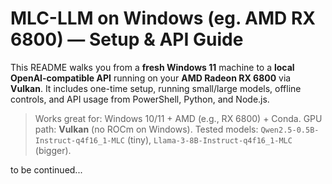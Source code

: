 # MLC-LLM on Windows (eg. AMD RX 6800) — Setup & API Guide

This README walks you from a **fresh Windows 11** machine to a **local OpenAI-compatible API** running on your **AMD Radeon RX 6800** via **Vulkan**. It includes one-time setup, running small/large models, offline controls, and API usage from PowerShell, Python, and Node.js.

> Works great for: Windows 10/11 + AMD (e.g., RX 6800) + Conda.
> GPU path: **Vulkan** (no ROCm on Windows).
> Tested models: `Qwen2.5-0.5B-Instruct-q4f16_1-MLC` (tiny), `Llama-3-8B-Instruct-q4f16_1-MLC` (bigger).

to be continued...
